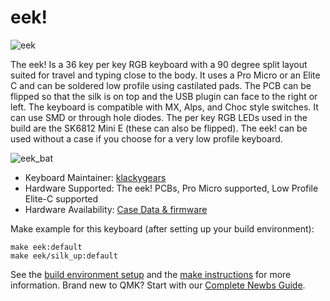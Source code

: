 # eek!

![eek](https://i.imgur.com/34O3xKW.jpg)

The eek! Is a 36 key per key RGB keyboard with a 90 degree split layout suited for travel and typing close to the body. It uses a Pro Micro or an Elite C and can be soldered low profile using castilated pads. The PCB can be flipped so that the silk is on top and the USB plugin can face to the right or left. The keyboard is compatible with MX, Alps, and Choc style switches. It can use SMD or through hole diodes. The per key RGB LEDs used in the build are the SK6812 Mini E (these can also be flipped). The eek! can be used without a case if you choose for a very low profile keyboard. 

![eek_bat](https://i.imgur.com/YrOqmft.jpeg)

* Keyboard Maintainer: [klackygears](https://github.com/klackygears)
* Hardware Supported: The eek! PCBs, Pro Micro supported, Low Profile Elite-C supported
* Hardware Availability: [Case Data & firmware](https://github.com/klackygears/eek_case)

Make example for this keyboard (after setting up your build environment):

    make eek:default
    make eek/silk_up:default

See the [build environment setup](https://docs.qmk.fm/#/getting_started_build_tools) and the [make instructions](https://docs.qmk.fm/#/getting_started_make_guide) for more information. Brand new to QMK? Start with our [Complete Newbs Guide](https://docs.qmk.fm/#/newbs).
